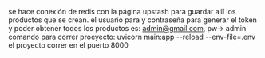 se hace conexión de redis con la página upstash para guardar allí los productos que se crean. 
el usuario para y contraseña para generar el token y poder obtener todos los productos es: admin@gmail.com, pw-> admin
comando para correr proeyecto: uvicorn main:app --reload --env-file=.env
el proyecto correr en el puerto 8000
